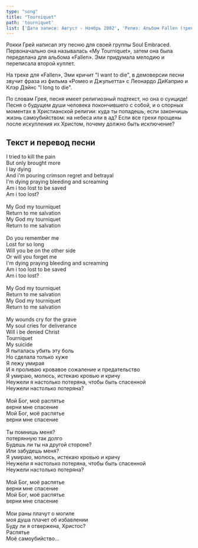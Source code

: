 ```yaml
---
type: "song"
title: "Tourniquet"
path: 'tourniquet'
list: ['Дата записи: Август - Ноябрь 2002', 'Релиз: Альбом Fallen (трек #6)', 'Продолжительность: 4:38']
---
```


Рокки Грей написал эту песню для своей группы Soul Embraced. Первоначально она называлась «My Tourniquet», затем она была переделана для альбома «Fallen». Эми придумала мелодию и переписала второй куплет.

На треке для «Fallen», Эми кричит "I want to die", в демоверсии песни звучит фраза из фильма «Ромео и Джульетта» с Леонардо ДиКаприо и Клэр Дэйнс "I long to die".

По словам Грея, песня имеет религиозный подтекст, но она о суициде! Песня о будущем души человека покончившего с собой, и о спорных моментах в Христианской религии: куда ты попадешь, если закончишь жизнь самоубийством: на небеса или в ад? Если все грехи прощены после искупления их Христом, почему должно быть исключение?







## <i class="fas fa-dove"></i> Текст и перевод песни

<div class="song-wrap">

<div class="song-lyric">
				I tried to kill the pain<br/>
				But only brought more<br/>
				I lay dying<br/>
				And i'm pouring crimson regret and betrayal<br/>
				I'm dying praying bleeding and screaming<br/>
				Am i too lost to be saved<br/>
				Am i too lost?<br/>
<br/>
				My God my tourniquet<br/>
				Return to me salvation<br/>
				My God my tourniquet<br/>
				Return to me salvation<br/>
<br/>
				Do you remember me<br/>
				Lost for so long<br/>
				Will you be on the other side<br/>
				Or will you forget me<br/>
				I'm dying praying bleeding and screaming<br/>
				Am i too lost to be saved<br/>
				Am i too lost?<br/>
<br/>
				My God my tourniquet<br/>
				Return to me salvation<br/>
				My God my tourniquet<br/>
				Return to me salvation<br/>
<br/>
				My wounds cry for the grave<br/>
				My soul cries for deliverance<br/>
				Will i be denied Christ<br/>
				Tourniquet<br/>
				My suicide</div>

<div class="song-lyric">
				Я пыталась убить эту боль<br/>
				Но сделала только хуже<br/>
				Я лежу умирая<br/>
				И я проливаю кровавое сожаление и предательство<br/>
				Я умираю, молюсь, истекаю кровью и кричу<br/>
				Неужели я настолько потеряна, чтобы быть спасенной<br/>
				Неужели настолько потеряна?<br/>
<br/>
				Мой Бог, моё распятье<br/>
				верни мне спасение<br/>
				Мой Бог, моё распятье<br/>
				верни мне спасение<br/>
<br/>
				Ты помнишь меня?<br/>
				потерянную так долго<br/>
				Будешь ли ты на другой стороне?<br/>
				Или забудешь меня?<br/>
				Я умираю, молюсь, истекаю кровью и кричу<br/>
				Неужели я настолько потеряна, чтобы быть спасенной<br/>
				Неужели настолько потеряна?<br/>
<br/>
				Мой Бог, моё распятье<br/>
				верни мне спасение<br/>
				Мой Бог, моё распятье<br/>
				верни мне спасение<br/>
<br/>
				Мои раны плачут о могиле<br/>
				моя душа плачет об избавлении<br/>
				Буду ли я отвержена, Христос?<br/>
				Распятье<br/>
				Моё самоубийство...</div>

</div>
    